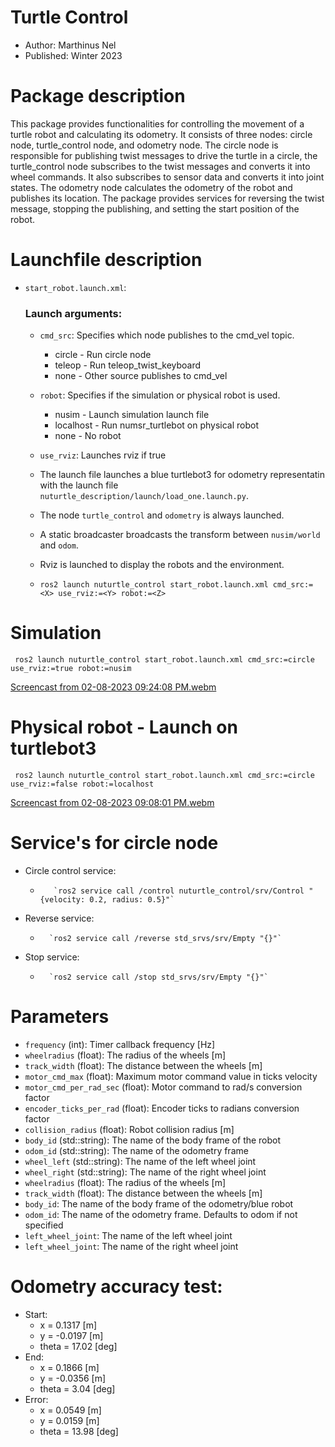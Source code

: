# Turtle Control
* Author: Marthinus Nel
* Published: Winter 2023
# Package description
This package provides functionalities for controlling the movement of a turtle robot and calculating
its odometry. It consists of three nodes: circle node, turtle_control node, and odometry node. The
circle node is responsible for publishing twist messages to drive the turtle in a circle, the
turtle_control node subscribes to the twist messages and converts it into wheel commands. It also
subscribes to sensor data and converts it into joint states. The odometry node calculates the
odometry of the robot and publishes its location. The package provides services for reversing the
twist message, stopping the publishing, and setting the start position of the robot.

# Launchfile description
- `start_robot.launch.xml`:
    ### Launch arguments:
    * `cmd_src`: Specifies which node publishes to the cmd_vel topic.
        - circle - Run circle node
        - teleop - Run teleop_twist_keyboard
        - none - Other source publishes to cmd_vel
    * `robot`: Specifies if the simulation or physical robot is used.
        - nusim - Launch simulation launch file
        - localhost - Run numsr_turtlebot on physical robot
        - none - No robot
    * `use_rviz`: Launches rviz if true

    * The launch file launches a blue turtlebot3 for odometry representatin with the launch file
      `nuturtle_description/launch/load_one.launch.py`.
    * The node `turtle_control` and `odometry` is always launched.
    * A static broadcaster broadcasts the transform between `nusim/world` and `odom`.
    * Rviz is launched to display the robots and the environment.
    * `ros2 launch nuturtle_control start_robot.launch.xml cmd_src:=<X> use_rviz:=<Y> robot:=<Z>`

# Simulation
     ros2 launch nuturtle_control start_robot.launch.xml cmd_src:=circle use_rviz:=true robot:=nusim

[Screencast from 02-08-2023 09:24:08 PM.webm](https://user-images.githubusercontent.com/60977336/217710169-f161eccf-7cdb-4175-a96f-3732156d67a9.webm)

# Physical robot - Launch on turtlebot3
     ros2 launch nuturtle_control start_robot.launch.xml cmd_src:=circle use_rviz:=false robot:=localhost

[Screencast from 02-08-2023 09:08:01 PM.webm](https://user-images.githubusercontent.com/60977336/217708150-05fbc153-caa0-4c85-a106-7f2be1badcbd.webm)

# Service's for circle node
- Circle control service:
    *        `ros2 service call /control nuturtle_control/srv/Control "{velocity: 0.2, radius: 0.5}"`
- Reverse service:
    *       `ros2 service call /reverse std_srvs/srv/Empty "{}"`
- Stop service:
    *       `ros2 service call /stop std_srvs/srv/Empty "{}"`

# Parameters
* ```frequency``` (int): Timer callback frequency [Hz]
* ```wheelradius``` (float): The radius of the wheels [m]
* ```track_width``` (float): The distance between the wheels [m]
* ```motor_cmd_max``` (float): Maximum motor command value in ticks velocity
* ```motor_cmd_per_rad_sec``` (float): Motor command to rad/s conversion factor
* ```encoder_ticks_per_rad``` (float): Encoder ticks to radians conversion factor
* ```collision_radius``` (float): Robot collision radius [m]
* ```body_id``` (std::string): The name of the body frame of the robot
* ```odom_id``` (std::string): The name of the odometry frame
* ```wheel_left``` (std::string): The name of the left wheel joint
* ```wheel_right``` (std::string): The name of the right wheel joint
* ```wheelradius``` (float): The radius of the wheels [m]
* ```track_width``` (float): The distance between the wheels [m]
* ```body_id```: The name of the body frame of the odometry/blue robot
* ```odom_id```: The name of the odometry frame. Defaults to odom if not specified
* ```left_wheel_joint```: The name of the left wheel joint
* ```left_wheel_joint```: The name of the right wheel joint


# Odometry accuracy test:
* Start:
    - x = 0.1317 [m]
    - y = -0.0197 [m]
    - theta = 17.02 [deg]
* End:
    - x = 0.1866 [m]
    - y = -0.0356 [m]
    - theta = 3.04 [deg]
* Error:
    - x = 0.0549 [m]
    - y = 0.0159 [m]
    - theta = 13.98 [deg]
